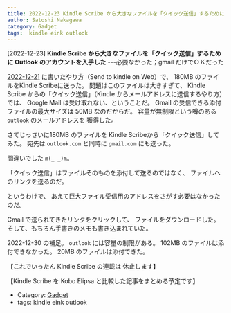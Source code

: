 ```yaml
---
title: 2022-12-23 Kindle Scribe から大きなファイルを「クイック送信」するために Outlook のアカウントを入手した ---必要なかった；gmail だけでＯＫだった
author: Satoshi Nakagawa
category: Gadget
tags:  kindle eink outlook
---
```


[2022-12-23] **Kindle Scribe から大きなファイルを「クイック送信」するために Outlook のアカウントを入手した**  ---必要なかった；gmail だけでＯＫだった

 [2022-12-21](http://www.merapano.net/~satoshi/private/diary/2022-12-21-1.html) に書いたやり方（Send to kindle on Web）で、
180MB のファイルをKindle Scribeに送った。
問題はこのファイルは大きすぎて、
Kindle Scribe からの「クイック送信」（Kindle からメールアドレスに送信するやり方）では、
Google Mail は受け取れない、ということだ。
Gmail の受信できる添付ファイルの最大サイズは
50MB なのだからだ。
容量が無制限という噂のある `outlook` のメールアドレスを
獲得した。

 さてじっさいに180MB のファイルを
Kindle Scribeから「クイック送信」してみた。
宛先は `outlook.com` と同時に `gmail.com` にも送った。

 間違いでした  `m(_ _)m`。

 「クイック送信」はファイルそのものを添付して送るのではなく、
ファイルへのリンクを送るのだ。

 というわけで、
あえて巨大ファイル受信用のアドレスをさがす必要はなかったのだ。

 Gmail で送られてきたリンクをクリックして、
ファイルをダウンロードした。
そして、もちろん手書きのメモも書き込まれていた。

 2022-12-30 の補足。
`outlook` には容量の制限がある。
102MB のファイルは添付できなかった。
20MB のファイルは添付できた。

 【これでいったん Kindle Scribe の連載は 休止します】

 【Kindle Scribe を Kobo Elipsa と比較した記事をまとめる予定です】

- Category: [Gadget](https://merapano.github.io/categories.html#Gadget)
- tags:  kindle eink outlook
